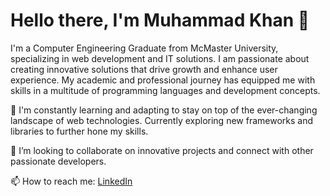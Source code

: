 
# Hello there, I'm Muhammad Khan 👋
I'm a Computer Engineering Graduate from McMaster University, specializing in web development and IT solutions. I am passionate about creating innovative solutions that drive growth and enhance user experience. My academic and professional journey has equipped me with skills in a multitude of programming languages and development concepts.

🌱 I'm constantly learning and adapting to stay on top of the ever-changing landscape of web technologies. Currently exploring new frameworks and libraries to further hone my skills.

👯 I’m looking to collaborate on innovative projects and connect with other passionate developers.

📫 How to reach me: [LinkedIn](https://www.linkedin.com/in/muhammadkhanx/)



<!--
**KhanxMo/KhanxMo** is a ✨ _special_ ✨ repository because its `README.md` (this file) appears on your GitHub profile.

Here are some ideas to get you started:

- 🔭 I’m currently working on ...
- 🌱 I’m currently learning ...
- 👯 I’m looking to collaborate on ...
- 🤔 I’m looking for help with ...
- 💬 Ask me about ...
- 📫 How to reach me: ...
- 😄 Pronouns: ...
- ⚡ Fun fact: ...
-->
